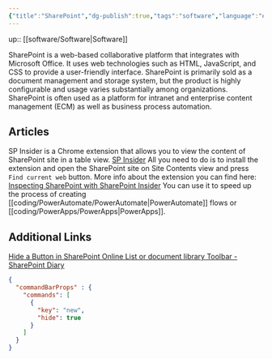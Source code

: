 ```yaml
---
{"title":"SharePoint","dg-publish":true,"tags":"software","language":"en","permalink":"/software/share-point/","dgPassFrontmatter":true}
---
```


up:: [[software/Software\|Software]]

SharePoint is a web-based collaborative platform that integrates with Microsoft Office. It uses web technologies such as HTML, JavaScript, and CSS to provide a user-friendly interface. SharePoint is primarily sold as a document management and storage system, but the product is highly configurable and usage varies substantially among organizations. SharePoint is often used as a platform for intranet and enterprise content management (ECM) as well as business process automation.

## Articles

SP Insider is a Chrome extension that allows you to view the content of SharePoint site in a table view.
[SP Insider](https://chrome.google.com/webstore/detail/sp-insider/gjckpigahcbffmeofjfedlffddhfidhj)
All you need to do is to install the extension and open the SharePoint site on Site Contents view and press `Find current web` button. More info about the extension you can find here: [Inspecting SharePoint with SharePoint Insider](https://www.youtube.com/watch?v=FzwrHBIwCaM)
You can use it to speed up the process of creating [[coding/PowerAutomate/PowerAutomate\|PowerAutomate]] flows or [[coding/PowerApps/PowerApps\|PowerApps]].

## Additional Links
[Hide a Button in SharePoint Online List or document library Toolbar - SharePoint Diary](https://www.sharepointdiary.com/2022/03/hide-button-in-sharepoint-online-list-or-document-library.html)

```json
{
  "commandBarProps" : {
    "commands": [
      {
        "key": "new",
        "hide": true
      }   
    ]
  }
}
```
